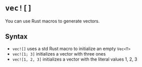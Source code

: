 # `vec![]`

You can use Rust macros to generate vectors.

## Syntax

- `vec![]` uses a std Rust macro to initialize an empty `Vec<T>`
- `vec![1; 3]` initializes a vector with three ones
- `vec![1, 2, 3]` initializes a vector with the literal values 1, 2, 3

